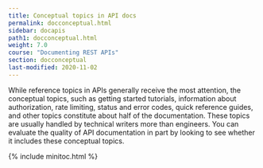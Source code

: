 ```yaml
---
title: Conceptual topics in API docs
permalink: docconceptual.html
sidebar: docapis
path1: docconceptual.html
weight: 7.0
course: "Documenting REST APIs"
section: docconceptual
last-modified: 2020-11-02
---
```


While reference topics in APIs generally receive the most attention, the conceptual topics, such as getting started tutorials, information about authorization, rate limiting, status and error codes, quick reference guides, and other topics constitute about half of the documentation. These topics are usually handled by technical writers more than engineers. You can evaluate the quality of API documentation in part by looking to see whether it includes these conceptual topics.

{% include minitoc.html %}
